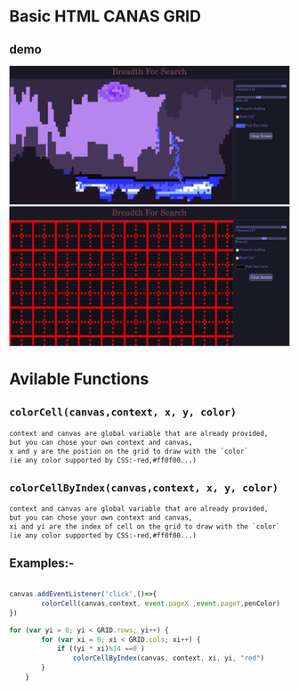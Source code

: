 # Basic HTML CANAS GRID

## demo
![Demo](./websample_.png)
![Demo](./factral.png)

# Avilable Functions

## `colorCell(canvas,context, x, y, color)`
    context and canvas are global variable that are already provided,
    but you can chose your own context and canvas,
    x and y are the postion on the grid to draw with the `color`
    (ie any color supported by CSS:-red,#ff0f00...)

## `colorCellByIndex(canvas,context, x, y, color)`
    context and canvas are global variable that are already provided,
    but you can chose your own context and canvas,
    xi and yi are the index of cell on the grid to draw with the `color`
    (ie any color supported by CSS:-red,#ff0f00...)

## Examples:-
```js

canvas.addEventListener('click',()=>{
        colorCell(canvas,context, event.pageX ,event.pageY,penColor)
})
```
```js
for (var yi = 0; yi < GRID.rows; yi++) {
        for (var xi = 0; xi < GRID.cols; xi++) {
            if ((yi * xi)%14 ==0 )
                colorCellByIndex(canvas, context, xi, yi, "red")
        }
    }
```